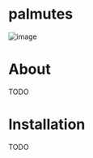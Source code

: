 # palmutes

![image](https://github.com/johnmanjohnston/palmutes/assets/97091148/74d12064-6d8f-4e0e-80b2-8da3882983a2)

# About
TODO

# Installation
TODO
